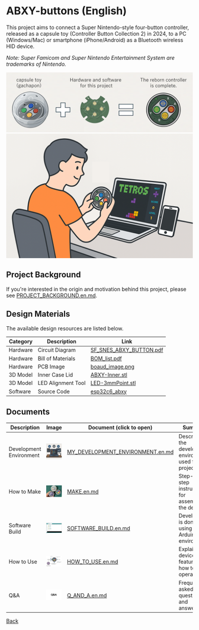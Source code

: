 # ABXY-buttons (English)

This project aims to connect a Super Nintendo-style four-button controller, released as a capsule toy (Controller Button Collection 2) in 2024, to a PC (Windows/Mac) or smartphone (iPhone/Android) as a Bluetooth wireless HID device.

*Note: Super Famicom and Super Nintendo Entertainment System are trademarks of Nintendo.*

![Working Image](image/change_image.png)
![Usage Image](image/play_image.png)

## Project Background
If you're interested in the origin and motivation behind this project, please see [PROJECT_BACKGROUND.en.md](./document/PROJECT_BACKGROUND.en.md).

## Design Materials
The available design resources are listed below.<br>

| Category | Description | Link |
|----------|-------------|------|
| Hardware | Circuit Diagram | [SF_SNES_ABXY_BUTTON.pdf](./hardware/SF_SNES_ABXY_BUTTON.pdf) |
| Hardware | Bill of Materials | [BOM_list.pdf](./hardware/BOM_list.pdf) |
| Hardware | PCB Image | [boaud_image.png](./hardware/boaud_image.png) |
| 3D Model | Inner Case Lid | [ABXY-Inner.stl](./3d-model/ABXY-Inner.stl) |
| 3D Model | LED Alignment Tool | [LED-3mmPoint.stl](./3d-model/LED-3mmPoint.stl) |
| Software | Source Code | [esp32c6_abxy](./source/esp32c6_abxy/) |

## Documents
| Description | Image | Document (click to open) | Summary |
|-------------|--------|---------------------------|---------|
|Development Environment|<img src="image/thumbnail/development_environment.png" width="100">|[MY_DEVELOPMENT_ENVIRONMENT.en.md](./document/MY_DEVELOPMENT_ENVIRONMENT.en.md)|Describes the development environment used for this project.|
|How to Make|<img src="image/thumbnail/make.jpg" width="100">|[MAKE.en.md](./document/MAKE.en.md)|Step-by-step instructions for assembling the device.|
|Software Build|<img src="image/SOFTWARE_BUILD/software.png" width="100">|[SOFTWARE_BUILD.en.md](./document/SOFTWARE_BUILD.en.md)|Development is done using the Arduino IDE environment.|
|How to Use|<img src="image/HOW_TO_USE/operation.png" width="100">|[HOW_TO_USE.en.md](./document/HOW_TO_USE.en.md)|Explains the device’s features and how to operate it.|
|Q&A|<img src="image/thumbnail/QA.png" width="100">|[Q_AND_A.en.md](./document/Q_AND_A.en.md)|Frequently asked questions and answers.|

[Back](README.md)
